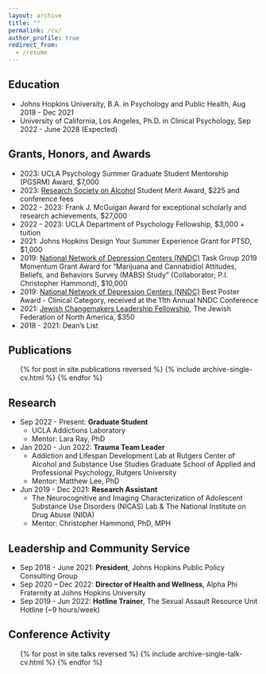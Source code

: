 ```yaml
---
layout: archive
title: ""
permalink: /cv/
author_profile: true
redirect_from:
  - /resume
---
```


## Education

* Johns Hopkins University, B.A. in Psychology and Public Health, Aug 2018 - Dec 2021
* University of California, Los Angeles, Ph.D. in Clinical Psychology, Sep 2022 - June 2028 (Expected)

## Grants, Honors, and Awards

* 2023: UCLA Psychology Summer Graduate Student Mentorship (PGSRM) Award, $7,000
* 2023: [Research Society on Alcohol](https://researchsocietyonalcohol.org/) Student Merit Award, $225 and conference fees 
* 2022 - 2023: Frank J. McGuigan Award for exceptional scholarly and research achievements, $27,000 
* 2022 - 2023: UCLA Department of Psychology Fellowship, $3,000 + tuition
* 2021: Johns Hopkins Design Your Summer Experience Grant for PTSD, $1,000
* 2019:	[National Network of Depression Centers (NNDC)](https://nndc.org/programs-events/task-groups/child-adolescent-mood-disorders/) Task Group 2019 Momentum Grant Award for “Marijuana and Cannabidiol Attitudes, Beliefs, and Behaviors Survey (MABS) Study” (Collaborator; P.I. Christopher Hammond), $10,000 
* 2019:	[National Network of Depression Centers (NNDC)](https://nndc.org/) Best Poster Award - Clinical Category, received at the 11th Annual NNDC Conference
* 2021:	[Jewish Changemakers Leadership Fellowship](https://www.jewishchangemakers.org/about), The Jewish Federation of North America, $350
* 2018 - 2021:	Dean’s List

## Publications

  <ul>{% for post in site.publications reversed %}
    {% include archive-single-cv.html %}
  {% endfor %}</ul>
  
## Research

* Sep 2022 - Present: **Graduate Student**
    * UCLA Addictions Laboratory
    * Mentor: Lara Ray, PhD
* Jan 2020 - Jun 2022: **Trauma Team Leader**
  * Addiction and Lifespan Development Lab at Rutgers Center of Alcohol and Substance Use Studies 
Graduate School of Applied and Professional Psychology, Rutgers University
  * Mentor: Matthew Lee, PhD
* Jun 2019 - Dec 2021: **Research Assistant**
  * The Neurocognitive and Imaging Characterization of Adolescent Substance Use Disorders (NICAS) Lab & The National Institute on Drug Abuse (NIDA)
  * Mentor: Christopher Hammond, PhD, MPH

## Leadership and Community Service

* Sep 2018 - June 2021: **President**, Johns Hopkins Public Policy Consulting Group
* Sep 2020 – Dec 2022: **Director of Health and Wellness**, Alpha Phi Fraternity at Johns Hopkins University
* Sep 2019 - Jun 2022: **Hotline Trainer**, The Sexual Assault Resource Unit Hotline (~9 hours/week)

## Conference Activity

  <ul>{% for post in site.talks reversed %}
    {% include archive-single-talk-cv.html %}
  {% endfor %}</ul>
